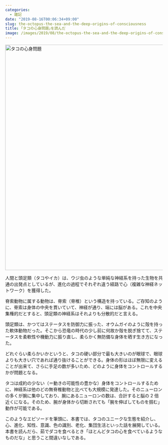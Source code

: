 ```yaml
---
categories:
  - 雑記
date: "2019-08-16T00:06:34+09:00"
slug: the-octopus-the-sea-and-the-deep-origins-of-consciousness
title: ｢タコの心身問題｣を読んだ
image: /images/2019/08/the-octopus-the-sea-and-the-deep-origins-of-consciousness.jpg
---
```


<img alt="タコの心身問題" src="/images/2019/08/the-octopus-the-sea-and-the-deep-origins-of-consciousness.jpg" width="1280" height="720">

人間と頭足類（タコやイカ）は、ウジ虫のような単純な神経系を持った生物を共通の出発点としているが、進化の過程でそれぞれ違う経路で心（複雑な神経ネットワーク）を獲得した。

脊索動物に属する動物は、脊索（脊椎）という構造を持っている。ご存知のように、脊索は身体の中央を貫いていて、神経が通り、端には脳がある。これを中央集権的だとすると、頭足類の神経系はそれよりも分散的だと言える。

頭足類は、かつてはステータスを防御力に振った、オウムガイのように殻を持った軟体動物だった。そこから恐竜の時代の少し前に何故か殻を脱ぎ捨てて、ステータスを柔軟性や機動力に振り直し、柔らかく無防備な身体を晒す生き方になった。

どれぐらい柔らかいかというと、タコの硬い部分で最も大きいのが眼球で、眼球よりも大きい穴であれば通り抜けることができる。身体の形はほぼ無限に変えることが出来て、さらに手足の数が多いため、どのように身体をコントロールするかが問題となる。

タコは成約の少ない（＝動きの可能性の豊かな）身体をコントロールするために、神経系は他のどの無脊椎動物と比べても大規模に発達した。そのニューロンの多くが腕に集中しており、腕にあるニューロンの数は、合計すると脳の 2 倍近くになる。そのため、腕が身体から切断されても「腕を伸ばしてものを掴む」動作が可能である。

このようなエピソードを筆頭に、本書では、タコのユニークな生態を紹介し、心、進化、知性、意識、色の識別、老化、集団生活といった話を展開している。本書を読んだら、茹でダコを食べるとき「ほとんどタコの心を食べているようなものだな」と思うこと間違いなしである。

<amazon id="462208757X" title="タコの心身問題――頭足類から考える意識の起源" src="https://images-fe.ssl-images-amazon.com/images/I/514hMAvUClL.jpg">
